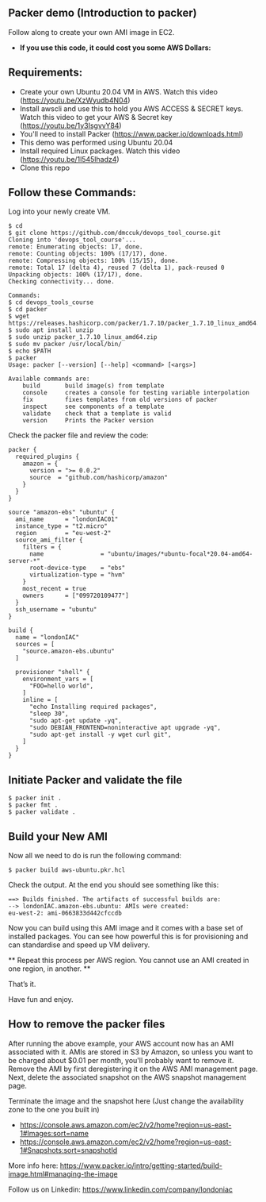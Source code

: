 ## Packer demo (Introduction to packer)

Follow along to create your own AMI image in EC2.

 * **If you use this code, it could cost you some AWS Dollars:**
 
 ## Requirements:

 * Create your own Ubuntu 20.04 VM in AWS. Watch this video (https://youtu.be/XzWyudb4N04)
 * Install awscli and use this to hold you AWS ACCESS & SECRET keys. Watch this video to get your AWS & Secret key (https://youtu.be/1y3IsgvvY84)
 * You'll need to install Packer (https://www.packer.io/downloads.html)
 * This demo was performed using Ubuntu 20.04
 * Install required Linux packages. Watch this video (https://youtu.be/1l545lhadz4)
 * Clone this repo

## Follow these Commands:
Log into your newly create VM.

````
$ cd
$ git clone https://github.com/dmccuk/devops_tool_course.git
Cloning into 'devops_tool_course'...
remote: Enumerating objects: 17, done.
remote: Counting objects: 100% (17/17), done.
remote: Compressing objects: 100% (15/15), done.
remote: Total 17 (delta 4), reused 7 (delta 1), pack-reused 0
Unpacking objects: 100% (17/17), done.
Checking connectivity... done.

Commands:
$ cd devops_tools_course
$ cd packer
$ wget https://releases.hashicorp.com/packer/1.7.10/packer_1.7.10_linux_amd64.zip
$ sudo apt install unzip
$ sudo unzip packer_1.7.10_linux_amd64.zip
$ sudo mv packer /usr/local/bin/
$ echo $PATH
$ packer
Usage: packer [--version] [--help] <command> [<args>]

Available commands are:
    build       build image(s) from template
    console     creates a console for testing variable interpolation
    fix         fixes templates from old versions of packer
    inspect     see components of a template
    validate    check that a template is valid
    version     Prints the Packer version

````

Check the packer file and review the code:

````
packer {
  required_plugins {
    amazon = {
      version = ">= 0.0.2"
      source  = "github.com/hashicorp/amazon"
    }
  }
}

source "amazon-ebs" "ubuntu" {
  ami_name      = "londonIAC01"
  instance_type = "t2.micro"
  region        = "eu-west-2"
  source_ami_filter {
    filters = {
      name                = "ubuntu/images/*ubuntu-focal*20.04-amd64-server-*"
      root-device-type    = "ebs"
      virtualization-type = "hvm"
    }
    most_recent = true
    owners      = ["099720109477"]
  }
  ssh_username = "ubuntu"
}

build {
  name = "londonIAC"
  sources = [
    "source.amazon-ebs.ubuntu"
  ]

  provisioner "shell" {
    environment_vars = [
      "FOO=hello world",
    ]
    inline = [
      "echo Installing required packages",
      "sleep 30",
      "sudo apt-get update -yq",
      "sudo DEBIAN_FRONTEND=noninteractive apt upgrade -yq",
      "sudo apt-get install -y wget curl git",
    ]
  }
}

````

## Initiate Packer and validate the file

````
$ packer init .
$ packer fmt .
$ packer validate .

````

## Build your New AMI

Now all we need to do is run the following command:

````
$ packer build aws-ubuntu.pkr.hcl
````

Check the output. At the end you should see something like this:

````
==> Builds finished. The artifacts of successful builds are:
--> londonIAC.amazon-ebs.ubuntu: AMIs were created:
eu-west-2: ami-0663833d442cfccdb
````

Now you can build using this AMI image and it comes with a base set of installed packages. You can see how powerful this is for provisioning and can standardise and speed up VM delivery.

** Repeat this process per AWS region. You cannot use an AMI created in one region, in another. **

That’s it.

Have fun and enjoy.

## How to remove the packer files

After running the above example, your AWS account now has an AMI associated with it. AMIs are stored in S3 by Amazon, so unless you want to be charged about $0.01 per month, you'll probably want to remove it. Remove the AMI by first deregistering it on the AWS AMI management page. Next, delete the associated snapshot on the AWS snapshot management page.

Terminate the image and the snapshot here (Just change the availability zone to the one you built in)
  * https://console.aws.amazon.com/ec2/v2/home?region=us-east-1#Images:sort=name
  * https://console.aws.amazon.com/ec2/v2/home?region=us-east-1#Snapshots:sort=snapshotId
  
More info here:
https://www.packer.io/intro/getting-started/build-image.html#managing-the-image


Follow us on Linkedin:
https://www.linkedin.com/company/londoniac
